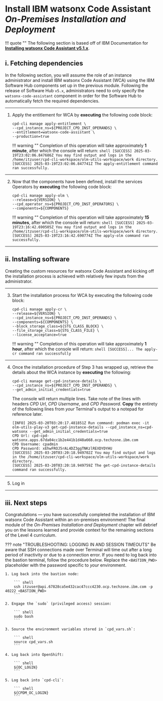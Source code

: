 # **Install IBM watsonx Code Assistant**</br>*On-Premises Installation and Deployment*

!!! quote ""
    The following section is based off of IBM Documentation for <a href="https://www.ibm.com/docs/en/software-hub/5.1.x?topic=wca-installing" target="_blank">**Installing watsonx Code Assistant v5.1.x**</a>.

## **i. Fetching dependencies**

In the following section, you will assume the role of an instance administrator and install IBM watsonx Code Assistant (WCA) using the IBM Software Hub components set up in the previous module. Following the release of Software Hub `v5.x`, administrators need to only specify the `watsonx-code-assistant` component in order for the Software Hub to automatically fetch the required dependencies.

---

1. Apply the entitlement for WCA by **executing** the following code block:

    ``` shell
    cpd-cli manage apply-entitlement \
    --cpd_instance_ns=${PROJECT_CPD_INST_OPERANDS} \
    --entitlement=watsonx-code-assistant \
    --production=true
    ```

    !!! warning ""
        Completion of this operation will take approximately **1 minute**, after which the console will return:
        ``` shell
        [SUCCESS] 2025-03-19T23:02:06.847686Z You may find output and logs in the /home/itzuser/cpd-cli-workspace/olm-utils-workspace/work directory.
        [SUCCESS] 2025-03-19T23:02:06.847741Z The apply-entitlement command ran successfully.
        ```

---

2. Now that the components have been defined, install the services Operators by **executing** the following code block:

    ``` shell
    cpd-cli manage apply-olm \
    --release=${VERSION} \
    --cpd_operator_ns=${PROJECT_CPD_INST_OPERATORS} \
    --components=${COMPONENTS} 
    ```
    !!! warning ""
        Completion of this operation will take approximately **15 minutes**, after which the console will return:
        ``` shell
        [SUCCESS] 2025-03-19T23:16:42.690505Z You may find output and logs in the /home/itzuser/cpd-cli-workspace/olm-utils-workspace/work directory.
        [SUCCESS] 2025-03-19T23:16:42.690774Z The apply-olm command ran successfully.
        ```

---

## **ii. Installing software**

Creating the custom resources for watsonx Code Assistant and kicking off the installation process is achieved with relatively few inputs from the administrator.

---

3. Start the installation process for WCA by executing the following code block:

    ``` shell
    cpd-cli manage apply-cr \
    --release=${VERSION} \
    --cpd_instance_ns=${PROJECT_CPD_INST_OPERANDS} \
    --components=${COMPONENTS} \
    --block_storage_class=${STG_CLASS_BLOCK} \
    --file_storage_class=${STG_CLASS_FILE} \
    --license_acceptance=true
    ```

    !!! warning ""
        Completion of this operation will take approximately **1 hour**, after which the console will return:
        ``` shell
        [SUCCESS]... The apply-cr command ran successfully
        ```

---

4. Once the installation procedure of Step 3 has wrapped up, retrieve the details about the WCA instance by **executing** the following:

    ``` shell
    cpd-cli manage get-cpd-instance-details \
    --cpd_instance_ns=${PROJECT_CPD_INST_OPERANDS} \
    --get_admin_initial_credentials=true
    ```

    The console will return multiple lines. Take note of the lines with headers *CPD Url*, *CPD Username*, and *CPD Password*. **Copy** the entirety of the following lines from *your* Terminal's output to a notepad for reference later.

    ``` shell hl_lines="2 3 4"
    [INFO] 2025-03-20T03:20:17.481851Z Run command: podman exec -it olm-utils-play-v3 get-cpd-instance-details --cpd_instance_ns=cpd-watsonx --get_admin_initial_credentials=true
    CPD Url: cpd-cpd-watsonx.apps.67da04cc1b2e441b1d48a668.ocp.techzone.ibm.com
    CPD Username: cpadmin
    CPD Password: xEhwFROJ5rAL4DZ3ggTNKzlREXDYDYHU
    [SUCCESS] 2025-03-20T03:20:18.949702Z You may find output and logs in the /home/itzuser/cpd-cli-workspace/olm-utils-workspace/work directory.
    [SUCCESS] 2025-03-20T03:20:18.949759Z The get-cpd-instance-details command ran successfully.
    ```

---

5. Log in

---

## **iii. Next steps**

Congratulations — you have successfully completed the installation of IBM watsonx Code Assistant within an on-premises environment! The final module of the *On-Premises Installation and Deployment* chapter will debrief you on the lessons learned and provide context for the remaining sections of the Level 4 curriculum.

??? note "TROUBLESHOOTING: LOGGING IN AND SESSION TIMEOUTS"
    Be aware that SSH connections made over Terminal will time out after a long period of inactivity or due to a connection error. If you need to log back into the bastion terminal, follow the procedure below. Replace the `<BASTION_PWD>` placeholder with the password specific to *your* environment.

    1. Log back into the bastion node:

        ``` shell
        ssh itzuser@api.67828ca5e432cac47ccc4230.ocp.techzone.ibm.com -p 40222 <BASTION_PWD>
        ```
    
    2. Engage the `sudo` (privileged access) session:

        ``` shell
        sudo bash
        ```

    3. Source the environment variables stored in `cpd_vars.sh`:

        ``` shell
        source cpd_vars.sh
        ```

    4. Log back into OpenShift:

        ``` shell
        ${OC_LOGIN}
        ```

    5. Log back into `cpd-cli`:

        ``` shell
        ${CPDM_OC_LOGIN}
        ```